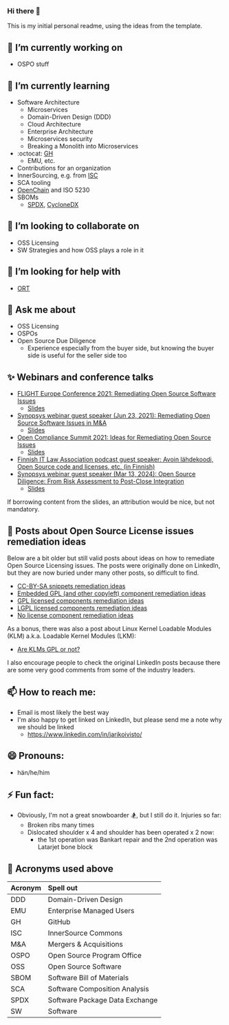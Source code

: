 ### Hi there 👋
This is my initial personal readme, using the ideas from the template. 

## 🔭 I’m currently working on
- OSPO stuff

## 🌱 I’m currently learning
- Software Architecture
  - Microservices
  - Domain-Driven Design (DDD)
  - Cloud Architecture
  - Enterprise Architecture
  - Microservices security
  - Breaking a Monolith into Microservices
- :octocat: [GH](https://github.com/)
  - EMU, etc.
- Contributions for an organization
- InnerSourcing, e.g. from [ISC](https://innersourcecommons.org/)
- SCA tooling
- [OpenChain](https://www.openchainproject.org/) and ISO 5230
- SBOMs
  - [SPDX](https://spdx.dev/), [CycloneDX](https://cyclonedx.org/)

## 👯 I’m looking to collaborate on
- OSS Licensing
- SW Strategies and how OSS plays a role in it

## 🤔 I’m looking for help with
- [ORT](https://github.com/oss-review-toolkit/ort)

## 💬 Ask me about
- OSS Licensing
- OSPOs
- Open Source Due Diligence
  - Experience especially from the buyer side, but knowing the buyer side is useful for the seller side too

## ✨ Webinars and conference talks
- [FLIGHT Europe Conference 2021: Remediating Open Source Software Issues](https://events.bizzabo.com/FLIGHTEU2021/agenda/session/477512)
  - [Slides](Attachments/FLIGHT-Conference-Open-Source-Issues-Remediation-Jari-Koivisto-2021-04-20.pdf)
- [Synopsys webinar guest speaker (Jun 23, 2021): Remediating Open Source Software Issues in M&A](https://www.brighttalk.com/webcast/13983/486930/remediating-open-source-software-issues-in-m-a)
  - [Slides](Attachments/Remediating-OSS-License-Issues-in-MA-Jari-Koivisto-2021-06-23.pdf) 
- [Open Compliance Summit 2021: Ideas for Remediating Open Source Issues](https://ocs2021.sched.com/event/pcto)
  - [Slides](Attachments/Ideas-for-Remediating-Open-Source-Issues-Jari-Koivisto-2021-12-16.pdf) 
- [Finnish IT Law Association podcast guest speaker: Avoin lähdekoodi, Open Source code and licenses, etc. (in Finnish)](https://open.spotify.com/episode/16eN34dUNy9fxZEvcFiCmb)
- [Synopsys webinar guest speaker (Mar 13, 2024): Open Source Diligence: From Risk Assessment to Post-Close Integration](https://www.brighttalk.com/webcast/13983/605646)
  - [Slides](Attachments/Synopsys-webinar-Open-Source-DD-for-MA-2024-03-13.pdf)

If borrowing content from the slides, an attribution would be nice, but not mandatory.

## 📂 Posts about Open Source License issues remediation ideas
Below are a bit older but still valid posts about ideas on how to remediate Open Source Licensing issues. The posts were originally done on LinkedIn, but they are now buried under many other posts, so difficult to find. 
- [CC-BY-SA snippets remediation ideas](oss_licensing_posts/cc_by_sa_snippet_remediation_ideas.md)
- [Embedded GPL (and other copyleft) component remediation ideas](oss_licensing_posts/embedded_gpl_remediation_ideas.md)
- [GPL licensed components remediation ideas](oss_licensing_posts/gpl_remediation_ideas.md)
- [LGPL licensed components remediation ideas](oss_licensing_posts/lgpl_issues_remediation_ideas.md)
- [No license component remediation ideas](oss_licensing_posts/no_license_remediation_ideas.md)

As a bonus, there was also a post about Linux Kernel Loadable Modules (KLM) a.k.a. Loadable Kernel Modules (LKM):
- [Are KLMs GPL or not?](oss_licensing_posts/klm_gpl_or_not.md)

I also encourage people to check the original LinkedIn posts because there are some very good comments from some of the industry leaders. 

## 📫 How to reach me:
- Email is most likely the best way
- I'm also happy to get linked on LinkedIn, but please send me a note why we should be linked
  - https://www.linkedin.com/in/jarikoivisto/

## 😄 Pronouns:
- hän/he/him

## ⚡ Fun fact:
- Obviously, I'm not a great snowboarder :snowboarder:, but I still do it. Injuries so far:
  - Broken ribs many times
  - Dislocated shoulder x 4 and shoulder has been operated x 2 now:
    - the 1st operation was Bankart repair and the 2nd operation was Latarjet bone block

## :page_facing_up: Acronyms used above
| Acronym | Spell out                      |
|:--------|:-------------------------------|
| DDD     | Domain-Driven Design           |
| EMU     | Enterprise Managed Users       |
| GH      | GitHub                         |
| ISC     | InnerSource Commons            |
| M&A     | Mergers & Acquisitions         |
| OSPO    | Open Source Program Office     |
| OSS     | Open Source Software           |
| SBOM    | Software Bill of Materials     |
| SCA     | Software Composition Analysis  |
| SPDX    | Software Package Data Exchange |
| SW      | Software                       |



<!--
**winterrocks/winterrocks** is a ✨ _special_ ✨ repository because its `README.md` (this file) appears on your GitHub profile.

Here are some ideas to get you started:

- 🔭 I’m currently working on ...
- 🌱 I’m currently learning ...
- 👯 I’m looking to collaborate on ...
- 🤔 I’m looking for help with ...
- 💬 Ask me about ...
- 📫 How to reach me: ...
- 😄 Pronouns: ...
- ⚡ Fun fact: ...
-->
